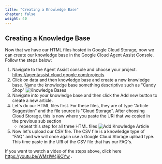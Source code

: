 ```yaml
---
title: "Creating a Knowledge Base"
chapter: false
weight: 40
---
```


## Creating a Knowledge Base

Now that we have our HTML files hosted in Google Cloud Storage, now we can create our knowledge base in the Google Cloud Agent Assist Console. Follow the steps below: 

1. Navigate to the Agent Assist console and choose your project. https://agentassist.cloud.google.com/projects 
2. Click on data and then knowledge base and create a new knowledge base. Name the knowledge base something descriptive such as "Candy Shop"
![Knowledge Bases](/images/knowledgeBases.jpg)
3. Navigate into your knowledge base and then click the Add new button to create a new article.
4. Let's do our HTML files first. For these files, they are of type "Article Suggestion" and the file source is "Cloud Storage". After choosing Cloud Storage, this is now where you paste the URI that we copied in the previous sub section
    - repeat this step for all three HTML files 
    ![Add Knowledge Article](/images/addKnowledgeArticle.jpg)
5. Now let's upload our CSV file. The CSV file is a knowledge type of "FAQ" and we will once again use a Google Cloud Storage upload type. This time paste in the URI of the CSV file that has our FAQ's.

If you want to watch a video of the steps above, click here https://youtu.be/WMzIW4j6OYw . 

